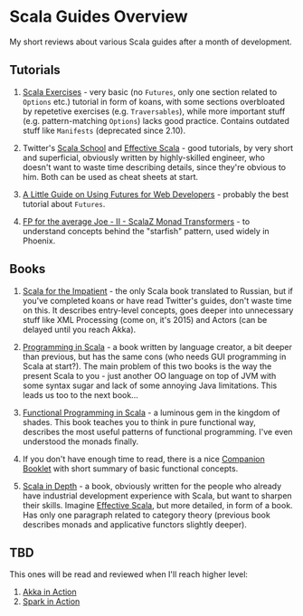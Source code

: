 # Scala Guides Overview

My short reviews about various Scala guides after a month of development.

## Tutorials

1. [Scala Exercises](http://scala-exercises.47deg.com/koans) - very basic (no `Futures`, only one section related to `Options` etc.) tutorial in form of koans, with some sections overbloated by repetetive exercises (e.g. `Traversables`), while more important stuff (e.g. pattern-matching `Options`) lacks good practice. Contains outdated stuff like `Manifests` (deprecated since 2.10).

2. Twitter's [Scala School](http://twitter.github.io/scala_school) and [Effective Scala](http://twitter.github.io/effectivescala) - good tutorials, by very short and superficial, obviously written by highly-skilled engineer, who doesn't want to waste time describing details, since they're obvious to him. Both can be used as cheat sheets at start.

3. [A Little Guide on Using Futures for Web Developers](http://codemonkeyism.com/a-little-guide-on-using-futures-for-web-developers) - probably the best tutorial about `Futures`.

4. [FP for the average Joe - II - ScalaZ Monad Transformers](http://www.47deg.com/blog/fp-for-the-average-joe-part-2-scalaz-monad-transformers) - to understand concepts behind the "starfish" pattern, used widely in Phoenix.

## Books

1. [Scala for the Impatient](http://www.horstmann.com/scala/index.html) - the only Scala book translated to Russian, but if you've completed koans or have read Twitter's guides, don't waste time on this. It describes entry-level concepts, goes deeper into unnecessary stuff like XML Processing (come on, it's 2015) and Actors (can be delayed until you reach Akka).

2. [Programming in Scala](http://www.artima.com/shop/programming_in_scala_2ed) - a book written by language creator, a bit deeper than previous, but has the same cons (who needs GUI programming in Scala at start?). The main problem of this two books is the way the present Scala to you - just another OO language on top of JVM with some syntax sugar and lack of some annoying Java limitations. This leads us too to the next book...

3. [Functional Programming in Scala](https://www.manning.com/books/functional-programming-in-scala) - a luminous gem in the kingdom of shades. This book teaches you to think in pure functional way, describes the most useful patterns of functional programming. I've even understood the monads finally.

  1. If you don't have enough time to read, there is a nice [Companion Booklet](http://blog.higher-order.com/blog/2015/03/06/a-companion-booklet-to-functional-programming-in-scala) with short summary of basic functional concepts. 

4. [Scala in Depth](http://www.manning.com/suereth) - a book, obviously written for the people who already have industrial development experience with Scala, but want to sharpen their skills. Imagine [Effective Scala](http://twitter.github.io/effectivescala), but more detailed, in form of a book. Has only one paragraph related to category theory (previous book describes monads and applicative functors slightly deeper).

## TBD

This ones will be read and reviewed when I'll reach higher level:

1. [Akka in Action](https://www.manning.com/books/akka-in-action)
2. [Spark in Action](https://www.manning.com/books/spark-in-action)
